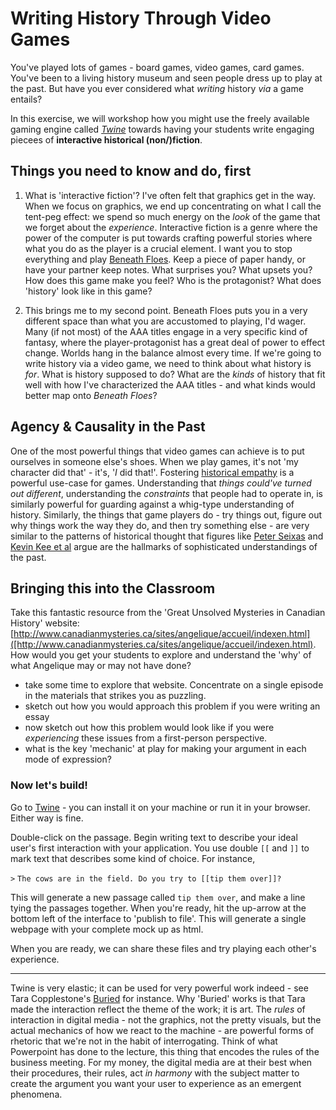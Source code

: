 # Writing History Through Video Games

You've played lots of games - board games, video games, card games. You've been to a living history museum and seen people dress up to play at the past. But have you ever considered what *writing* history *via* a game entails?

In this exercise, we will workshop how you might use the freely available gaming engine called [*Twine*](http://twinery.org) towards having your students write engaging piecees of **interactive historical (non/)fiction**. 


## Things you need to know and do, first

1. What is 'interactive fiction'? I've often felt that graphics get in the way. When we focus on graphics, we end up concentrating on what I call the tent-peg effect: we spend so much energy on the *look* of the game that we forget about the *experience*. Interactive fiction is a genre where the power of the computer is put towards crafting powerful stories where what you do as the player is a crucial element. I want you to stop everything and play [Beneath Floes](http://www.bravemule.com/storage/beneath-floes/beneathfloes.html).  Keep a piece of paper handy, or have your partner keep notes. What surprises you? What upsets you? How does this game make you feel? Who is the protagonist? What does 'history' look like in this game?

2. This brings me to my second point. Beneath Floes puts you in a very different space than what you are accustomed to playing, I'd wager. Many (if not most) of the AAA titles engage in a very specific kind of fantasy, where the player-protagonist has a great deal of power to effect change. Worlds hang in the balance almost every time. If we're going to write history via a video game, we need to think about what history is *for*.  What is history supposed to do? What are the *kinds* of history that fit well with how I've characterized the AAA titles - and what kinds would better map onto *Beneath Floes*? 

## Agency & Causality in the Past

One of the most powerful things that video games can achieve is to put ourselves in someone else's shoes. When we play games, it's not 'my character did that' - it's, '_I_ did that!'. Fostering [historical empathy](http://epress.trincoll.edu/webwriting/chapter/graham/) is a powerful use-case for games. Understanding that _things could've turned out different_, understanding the _constraints_ that people had to operate in, is similarly powerful for guarding against a whig-type understanding of history. Similarly, the things that game players do - try things out, figure out why things work the way they do, and then try something else - are very similar to the patterns of historical thought that figures like [Peter Seixas](http://historicalthinking.ca/peter-seixas) and [Kevin Kee et al](http://muse.jhu.edu/journals/can/summary/v090/90.2.kee.html) argue are the hallmarks of sophisticated understandings of the past. 

## Bringing this into the Classroom

Take this fantastic resource from the 'Great Unsolved Mysteries in Canadian History' website: [http://www.canadianmysteries.ca/sites/angelique/accueil/indexen.html]([http://www.canadianmysteries.ca/sites/angelique/accueil/indexen.html). How would you get your students to explore and understand the 'why' of what Angelique may or may not have done?

+ take some time to explore that website. Concentrate on a single episode in the materials that strikes you as puzzling.
+ sketch out how you would approach this problem if you were writing an essay
+ now sketch out how this problem would look like if you were _experiencing_ these issues from a first-person perspective.
+ what is the key 'mechanic' at play for making your argument in each mode of expression?

### Now let's build!

Go to [Twine](http://twinery.org/2/#stories) - you can install it on your machine or run it in your browser. Either way is fine.

Double-click on the passage. Begin writing text to describe your ideal user's first interaction with your application. You use double `[[` and `]]` to mark text that describes some kind of choice. For instance,

`>` `The cows are in the field. Do you try to [[tip them over]]?`

This will generate a new passage called `tip them over`, and make a line tying the passages together. When you're ready, hit the up-arrow at the bottom left of the interface to 'publish to file'. This will generate a single webpage with your complete mock up as html.

When you are ready, we can share these files and try playing each other's experience.

---

Twine is very elastic; it can be used for very powerful work indeed - see Tara Copplestone's [Buried](http://taracopplestone.co.uk/buried.html) for instance. Why 'Buried' works is that Tara made the interaction reflect the theme of the work; it is art. The *rules* of interaction in digital media - not the graphics, not the pretty visuals, but the actual mechanics of how we react to the machine - are powerful forms of rhetoric that we're not in the habit of interrogating. Think of what Powerpoint has done to the lecture, this thing that encodes the rules of the business meeting. For my money, the digital media are at their best when their procedures, their rules, act _in harmony_ with the subject matter to create the argument you want your user to experience as an emergent phenomena. 
